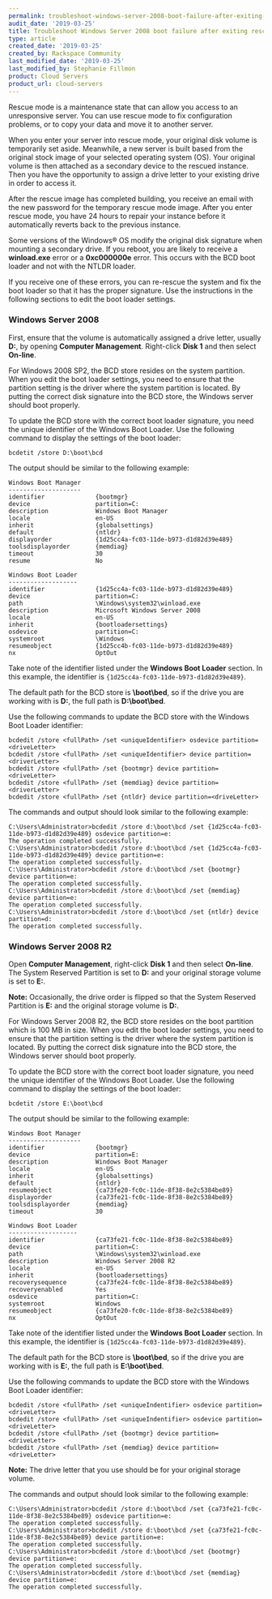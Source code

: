```yaml
---
permalink: troubleshoot-windows-server-2008-boot-failure-after-exiting-rescue-mode/
audit_date: '2019-03-25'
title: Troubleshoot Windows Server 2008 boot failure after exiting rescue mode
type: article
created_date: '2019-03-25'
created_by: Rackspace Community
last_modified_date: '2019-03-25'
last_modified_by: Stephanie Fillmon
product: Cloud Servers
product_url: cloud-servers
---
```


Rescue mode is a maintenance state that can allow you access to an
unresponsive server. You can use rescue mode to fix configuration problems,
or to copy your data and move it to another server.

When you enter your server into rescue mode, your original disk volume is
temporarily set aside. Meanwhile, a new server is built based from the
original stock image of your selected operating system (OS). Your original
volume is then attached as a secondary device to the rescued instance.
Then you have the opportunity to assign a drive letter to your existing drive
in order to access it.

After the rescue image has completed building, you receive an email with the
new password for the temporary rescue mode image. After you enter rescue mode,
you have 24 hours to repair your instance before it automatically reverts
back to the previous instance.

Some versions of the Windows&reg; OS modify the original disk signature when
mounting a secondary drive. If you reboot, you are likely to receive a
**winload.exe** error or a **0xc000000e** error. This occurs with the
BCD boot loader and not with the NTLDR loader.

If you receive one of these errors, you can re-rescue the system and fix
the boot loader so that it has the proper signature. Use the instructions
in the following sections to edit the boot loader settings.

### Windows Server 2008

First, ensure that the volume is automatically assigned a drive letter,
usually **D:**, by opening **Computer Management**. Right-click **Disk 1**
and then select **On-line**.

For Windows 2008 SP2, the BCD store resides on the system partition. When
you edit the boot loader settings, you need to ensure that the
partition setting is the driver where the system partition is located. By
putting the correct disk signature into the BCD store, the Windows server
should boot properly.

To update the BCD store with the correct boot loader signature, you need
the unique identifier of the Windows Boot Loader. Use the following command
to display the settings of the boot loader:

    bcdetit /store D:\boot\bcd

The output should be similar to the following example:

    Windows Boot Manager
    --------------------
    identifier              {bootmgr}
    device                  partition=C:
    description             Windows Boot Manager
    locale                  en-US
    inherit                 {globalsettings}
    default                 {ntldr}
    displayorder            {1d25cc4a-fc03-11de-b973-d1d82d39e489}
    toolsdisplayorder       {memdiag}
    timeout                 30
    resume                  No

    Windows Boot Loader
    -------------------
    identifier              {1d25cc4a-fc03-11de-b973-d1d82d39e489}
    device                  partition=C:
    path                    \Windows\system32\winload.exe
    description             Microsoft Windows Server 2008
    locale                  en-US
    inherit                 {bootloadersettings}
    osdevice                partition=C:
    systemroot              \Windows
    resumeobject            {1d25cc4b-fc03-11de-b973-d1d82d39e489}
    nx                      OptOut

Take note of the identifier listed under the **Windows Boot Loader** section.
In this example, the identifier is `{1d25cc4a-fc03-11de-b973-d1d82d39e489}`.

The default path for the BCD store is **\boot\bed**, so if the drive you are
working with is **D:**, the full path is **D:\boot\bed**.

Use the following commands to update the BCD store with the Windows Boot
Loader identifier:

    bcdedit /store <fullPath> /set <uniqueIdentifier> osdevice partition=<driveLetter>
    bcdedit /store <fullPath> /set <uniqueIdentifier> device partition=<driverLetter>
    bcdedit /store <fullPath> /set {bootmgr} device partition=<driveLetter>
    bcdedit /store <fullPath> /set {memdiag} device partition=<driverLetter>
    bcdedit /store <fullPath> /set {ntldr} device partition=<driveLetter>

The commands and output should look similar to the following example:

    C:\Users\Administrator>bcdedit /store d:\boot\bcd /set {1d25cc4a-fc03-11de-b973-d1d82d39e489} osdevice partition=e:
    The operation completed successfully.
    C:\Users\Administrator>bcdedit /store d:\boot\bcd /set {1d25cc4a-fc03-11de-b973-d1d82d39e489} device partition=e:
    The operation completed successfully.
    C:\Users\Administrator>bcdedit /store d:\boot\bcd /set {bootmgr} device partition=e:
    The operation completed successfully.
    C:\Users\Administrator>bcdedit /store d:\boot\bcd /set {memdiag} device partition=e:
    The operation completed successfully.
    C:\Users\Administrator>bcdedit /store d:\boot\bcd /set {ntldr} device partition=d:
    The operation completed successfully.

### Windows Server 2008 R2

Open **Computer Management**, right-click **Disk 1** and then select
**On-line**. The System Reserved Partition is set to **D:** and your
original storage volume is set to **E:**.

**Note:** Occasionally, the drive order is flipped so that the System
Reserved Partition is **E:** and the original storage volume is **D:**.

For Windows Server 2008 R2, the BCD store resides on the boot partition
which is 100 MB in size. When you edit the boot loader settings, you need to
ensure that the partition setting is the driver where the system partition is
located. By putting the correct disk signature into the BCD store, the Windows
server should boot properly.

To update the BCD store with the correct boot loader signature, you need
the unique identifier of the Windows Boot Loader. Use the following command
to display the settings of the boot loader:

    bcdetit /store E:\boot\bcd

The output should be similar to the following example:

    Windows Boot Manager
    --------------------
    identifier              {bootmgr}
    device                  partition=E:
    description             Windows Boot Manager
    locale                  en-US
    inherit                 {globalsettings}
    default                 {ntldr}
    resumeobject            {ca73fe20-fc0c-11de-8f38-8e2c5384be89}
    displayorder            {ca73fe21-fc0c-11de-8f38-8e2c5384be89}
    toolsdisplayorder       {memdiag}
    timeout                 30

    Windows Boot Loader
    -------------------
    identifier              {ca73fe21-fc0c-11de-8f38-8e2c5384be89}
    device                  partition=C:
    path                    \Windows\system32\winload.exe
    description             Windows Server 2008 R2
    locale                  en-US
    inherit                 {bootloadersettings}
    recoverysequence        {ca73fe24-fc0c-11de-8f38-8e2c5384be89}
    recoveryenabled         Yes
    osdevice                partition=C:
    systemroot              Windows
    resumeobject            {ca73fe20-fc0c-11de-8f38-8e2c5384be89}
    nx                      OptOut

Take note of the identifier listed under the **Windows Boot Loader** section.
In this example, the identifier is `{1d25cc4a-fc03-11de-b973-d1d82d39e489}`.

The default path for the BCD store is **\boot\bed**, so if the drive you are
working with is **E:**, the full path is **E:\boot\bed**.

Use the following commands to update the BCD store with the Windows Boot
Loader identifier:

    bcdedit /store <fullPath> /set <uniqueIndentifier> osdevice partition=<driveLetter>
    bcdedit /store <fullPath> /set <uniqueIndentifier> osdevice partition=<driveLetter>
    bcdedit /store <fullPath> /set {bootmgr} device partition=<driveLetter>
    bcdedit /store <fullPath> /set {memdiag} device partition=<driveLetter>

**Note:** The drive letter that you use should be for your original storage
volume.

The commands and output should look similar to the following example:

    C:\Users\Administrator>bcdedit /store d:\boot\bcd /set {ca73fe21-fc0c-11de-8f38-8e2c5384be89} osdevice partition=e:
    The operation completed successfully.
    C:\Users\Administrator>bcdedit /store d:\boot\bcd /set {ca73fe21-fc0c-11de-8f38-8e2c5384be89} device partition=e:
    The operation completed successfully.
    C:\Users\Administrator>bcdedit /store d:\boot\bcd /set {bootmgr} device partition=e:
    The operation completed successfully.
    C:\Users\Administrator>bcdedit /store d:\boot\bcd /set {memdiag} device partition=e:
    The operation completed successfully.
